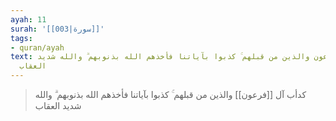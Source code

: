 ```yaml
---
ayah: 11
surah: '[[003|سورة]]'
tags:
- quran/ayah
text: كدأب آل فرعون والذين من قبلهم ۚ كذبوا بآياتنا فأخذهم الله بذنوبهم ۗ والله شديد
  العقاب
---
```

> كدأب آل [[فرعون]] والذين من قبلهم ۚ كذبوا بآياتنا فأخذهم الله بذنوبهم ۗ والله شديد العقاب
